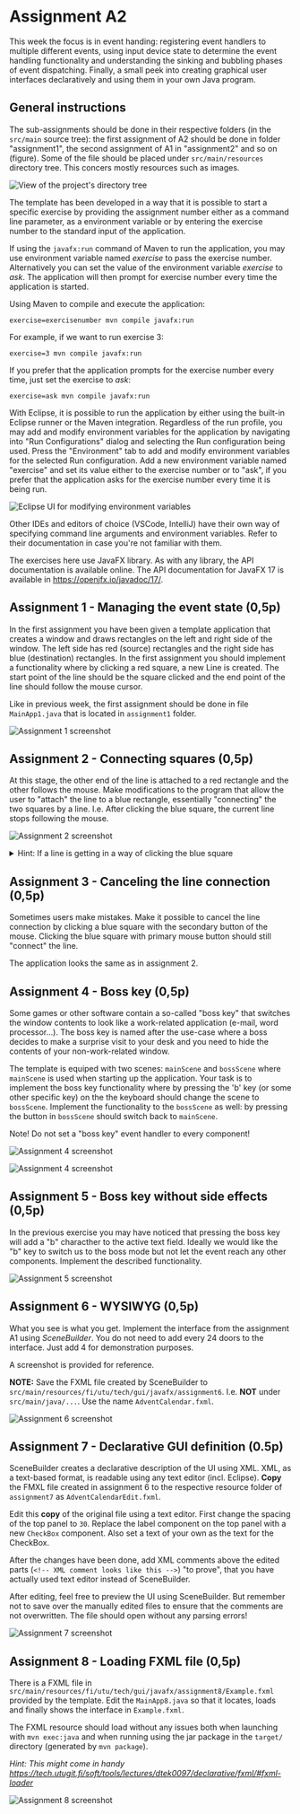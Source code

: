 # Assignment A2

This week the focus is in event handing: registering event handlers to multiple different events, using input device state to determine the event handling functionality and understanding the sinking and bubbling phases of event dispatching. Finally, a small peek into creating graphical user interfaces declaratively and using them in your own Java program.


## General instructions
The sub-assignments should be done in their respective folders (in the `src/main` source tree): the first assignment of A2 should be done in folder "assignment1", the second assignment of A1 in "assignment2" and so on (figure). Some of the file should be placed under `src/main/resources` directory tree. This concers mostly resources such as images.

![View of the project's directory tree](img/dirtree.png)

The template has been developed in a way that it is possible to start a specific exercise by providing the assignment number either as a command line parameter, as a environment variable or by entering the exercise number to the standard input of the application.

If using the `javafx:run` command of Maven to run the application, you may use environment variable named *exercise* to pass the exercise number. Alternatively you can set the value of the environment variable *exercise* to *ask*. The application will then prompt for exercise number every time the application is started.

Using Maven to compile and execute the application:

```
exercise=exercisenumber mvn compile javafx:run
```

For example, if we want to run exercise 3:

```
exercise=3 mvn compile javafx:run
```

If you prefer that the application prompts for the exercise number every time, just set the exercise to *ask*:

```
exercise=ask mvn compile javafx:run
```

With Eclipse, it is possible to run the application by either using the built-in Eclipse runner or the Maven integration. Regardless of the run profile, you may add and modify environment variables for the application by navigating into "Run Configurations" dialog and selecting the Run configuration being used. Press the "Environment" tab to add and modify environment variables for the selected Run configuration. Add a new environment variable named "exercise" and set its value either to the exercise number or to "ask", if you prefer that the application asks for the exercise number every time it is being run.

![Eclipse UI for modifying environment variables](img/eclipse-env.png)

Other IDEs and editors of choice (VSCode, IntelliJ) have their own way of specifying command line arguments and environment variables. Refer to their documentation in case you're not familiar with them.

The exercises here use JavaFX library. As with any library, the API documentation is available online. The API documentation for JavaFX 17 is available in <https://openjfx.io/javadoc/17/>.


## Assignment 1 - Managing the event state (0,5p)

In the first assignment you have been given a template application that creates a window and draws rectangles on the left and right side of the window. The left side has red (source) rectangles and the right side has blue (destination) rectangles. In the first assignment you should implement a functionality where by clicking a red square, a new Line is created. The start point of the line should be the square clicked and the end point of the line should follow the mouse cursor.

Like in previous week, the first assignment should be done in file `MainApp1.java` that is located in `assignment1` folder.

![Assignment 1 screenshot](img/assign1.png)


## Assignment 2 - Connecting squares (0,5p)
At this stage, the other end of the line is attached to a red rectangle and the other follows the mouse. Make modifications to the program that allow the user to "attach" the line to a blue rectangle, essentially "connecting" the two squares by a line. I.e. After clicking the blue square, the current line stops following the mouse.

![Assignment 2 screenshot](img/assign2.png)

<details>
<summary>Hint: If a line is getting in a way of clicking the blue square</summary>

When clicking the blue square, you may notice that the line following the mouse makes it impossible to click the blue rectangle. One way to handle this situation is to set the line "mouse transparent". This way the line should not have any effect on mouse events.

</details>


## Assignment 3 - Canceling the line connection (0,5p)

Sometimes users make mistakes. Make it possible to cancel the line connection by clicking a blue square with the secondary button of the mouse. Clicking the blue square with primary mouse button should still "connect" the line.

The application looks the same as in assignment 2.

## Assignment 4 - Boss key (0,5p)
Some games or other software contain a so-called "boss key" that switches the window contents to look like a work-related application (e-mail, word processor...). The boss key is named after the use-case where a boss decides to make a surprise visit to your desk and you need to hide the contents of your non-work-related window.

The template is equiped with two scenes: `mainScene` and `bossScene` where `mainScene` is used when starting up the application. Your task is to implement the boss key functionality where by pressing the 'b' key (or some other specific key) on the the keyboard should change the scene to `bossScene`. Implement the functionality to the `bossScene` as well: by pressing the button in `bossScene` should switch back to `mainScene`.

Note! Do not set a "boss key" event handler to every component!


![Assignment 4 screenshot](img/assign4.png)

![Assignment 4 screenshot](img/assign4b.png)


## Assignment 5 - Boss key without side effects (0,5p)
In the previous exercise you may have noticed that pressing the boss key will add a "b" characther to the active text field. Ideally we would like the "b" key to switch us to the boss mode but not let the event reach any other components. Implement the described functionality.

![Assignment 5 screenshot](img/assign5.png)

## Assignment 6 - WYSIWYG (0,5p)
What you see is what you get. Implement the interface from the assignment A1 using *SceneBuilder*. You do not need to add every 24 doors to the interface. Just add 4 for demonstration purposes.

A screenshot is provided for reference. 

**NOTE:** Save the FXML file created by SceneBuilder to `src/main/resources/fi/utu/tech/gui/javafx/assignment6`. I.e. **NOT** under `src/main/java/...`. Use the name `AdventCalendar.fxml`.

![Assignment 6 screenshot](img/assign6.png)

## Assignment 7 - Declarative GUI definition (0.5p)
SceneBuilder creates a declarative description of the UI using XML. XML, as a text-based format, is readable using any text editor (incl. Eclipse). **Copy** the FMXL file created in assignment 6 to the respective resource folder of `assignment7` as `AdventCalendarEdit.fxml`.

Edit this **copy** of the original file using a text editor. First change the spacing of the top panel to `30`. Replace the label component on the top panel with a new `CheckBox` component. Also set a text of your own as the text for the CheckBox.

After the changes have been done, add XML comments above the edited parts  (`<!-- XML comment looks like this -->`) "to prove", that you have actually used text editor instead of SceneBuilder.

After editing, feel free to preview the UI using SceneBuilder. But remember not to save over the manually edited files to ensure that the comments are not overwritten. The file should open without any parsing errors!

![Assignment 7 screenshot](img/assign7.png)


## Assignment 8 - Loading FXML file (0,5p)
There is a FXML file in `src/main/resources/fi/utu/tech/gui/javafx/assignment8/Example.fxml` provided by the template. Edit the `MainApp8.java` so that it locates, loads and finally shows the interface in `Example.fxml`.

The FXML resource should load without any issues both when launching with `mvn exec:java` and when running using the jar package in the `target/` directory (generated by `mvn package`).

*Hint: This might come in handy <https://tech.utugit.fi/soft/tools/lectures/dtek0097/declarative/fxml/#fxml-loader>*

![Assignment 8 screenshot](img/assign8.png)

